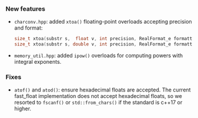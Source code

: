 ### New features

- `charconv.hpp`: added `xtoa()` floating-point overloads accepting precision and format:
  ```c++
  size_t xtoa(substr s,  float v, int precision, RealFormat_e formatting=FTOA_FLEX) noexcept;
  size_t xtoa(substr s, double v, int precision, RealFormat_e formatting=FTOA_FLEX) noexcept;
  ```
- `memory_util.hpp`: added `ipow()` overloads for computing powers with integral exponents.


### Fixes
- `atof()` and `atod()`: ensure hexadecimal floats are accepted. The current fast_float implementation does not accept hexadecimal floats, so we resorted to `fscanf()` or `std::from_chars()` if the standard is c++17 or higher.
